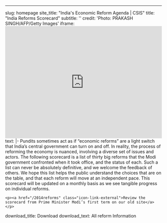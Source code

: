 ---
slug: homepage
site_title: "India's Economic Reform Agenda | CSIS"
title: "India Reforms Scorecard"
subtitle: ''
credit: 'Photo: PRAKASH SINGH/AFP/Getty Images'
iframe: <iframe title="Modi Economic Reforms Scorecard" width="100%" height="360" src="https://www.youtube.com/embed/JL5oEXngen4?rel=0" frameborder="0" allowfullscreen=""></iframe>
text:  |-
    Pundits sometimes act as if “economic reforms” are a light switch that India’s central government can turn on and off. In reality, the process of reforming the economy is nuanced, involving a diverse set of issues and actors. The following scorecard is a list of thirty big reforms that the Modi government confronted when it took office, and the status of each. Such a list can never be absolutely definitive, and we welcome the feedback of others. We hope this list helps the public understand the choices that are on the table, and that each reform will move at an independent pace. This scorecard will be updated on a monthly basis as we see tangible progress on individual reforms.

    <p><a href="/2014reforms" class="icon-link-external">Review the scorecard from Prime Minister Modi’s first term on our old site</a></p>

download_title: Download
download_text: All reform Information
